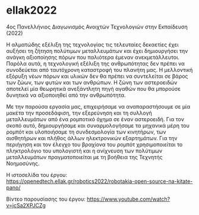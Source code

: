# ellak2022

4ος Πανελλήνιος Διαγωνισμός Ανοιχτών Τεχνολογιών στην Εκπαίδευση (2022)

Η αλματώδης εξέλιξη της τεχνολογίας τις τελευταίες δεκαετίες έχει αυξήσει τη ζήτηση πολύτιμων μεταλλευμάτων και έχει δημιουργήσει την ανάγκη αξιοποίησης πόρων που παλιότερα έμεναν ανεκμετάλλευτοι. Παρόλα αυτά, η τεχνολογική εξέλιξη της ανθρωπότητας δεν πρέπει να συνοδεύεται από ταυτόχρονη καταστροφή του πλανήτη μας. Η μελλοντική εξόρυξη νέων πόρων και υλικών δεν θα πρέπει να συντελείται σε βάρος των ζώων, των φυτών και των ανθρώπων. Η ζώνη των αστεροειδών αποτελεί μία θεωρητικά ανεξάντλητη πηγή αγαθών που θα μπορούσε δυνητικά να αξιοποιηθεί από την ανθρωπότητα. 

Με την παρούσα εργασία μας, επιχειρήσαμε να αναπαραστήσουμε σε μία μακέτα την προσεδάφιση, την εξερεύνηση και τη συλλογή μεταλλευμάτων από ένα ρομποτικό όχημα σε έναν αστεροειδή. Για τον σκοπό αυτό, δημιουργήσαμε και συναρμολογήσαμε τα μηχανικά μέρη του ρομπότ και υλοποιήσαμε τη συνδεσμολογία των κινητήρων, των αισθητήρων και πλήθος άλλων ηλεκτρονικών εξαρτημάτων. Για την περιήγηση και τον έλεγχο του βραχίονα του ρομπότ χρησιμοποιείται το πληκτρολόγιο του υπολογιστή και η ανίχνευση των πολύτιμων μεταλλευμάτων πραγματοποιείται με τη βοήθεια της Τεχνητής Νοημοσύνης.

Η ιστοσελίδα του έργου: https://openedtech.ellak.gr/robotics2022/robotakia-open-source-na-kitate-pano/

Βίντεο παρουσίασης του έργου: https://www.youtube.com/watch?v=jcSa2XPJCZg
